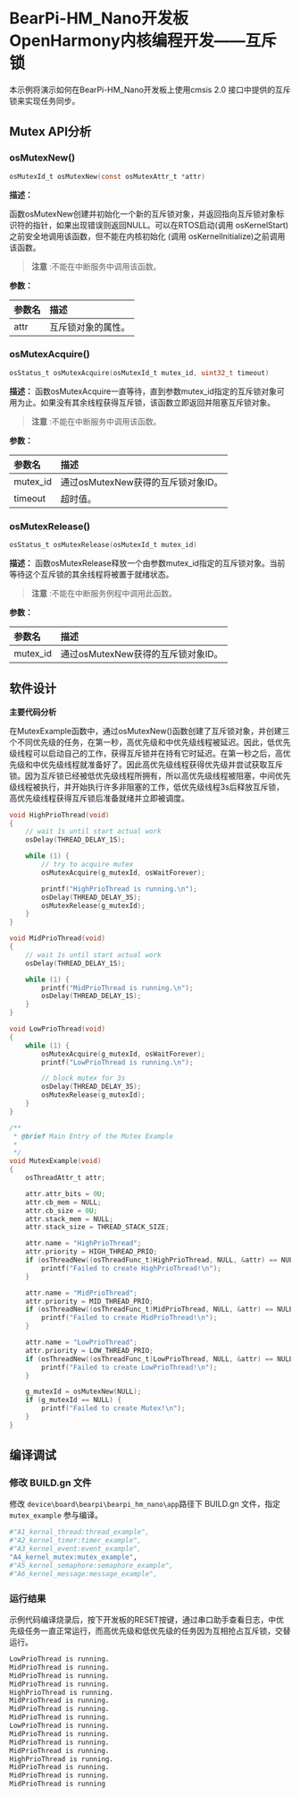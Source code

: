# BearPi-HM_Nano开发板OpenHarmony内核编程开发——互斥锁
本示例将演示如何在BearPi-HM_Nano开发板上使用cmsis 2.0 接口中提供的互斥锁来实现任务同步。


## Mutex API分析


### osMutexNew()

```c
osMutexId_t osMutexNew(const osMutexAttr_t *attr)
```
**描述：**

函数osMutexNew创建并初始化一个新的互斥锁对象，并返回指向互斥锁对象标识符的指针，如果出现错误则返回NULL。可以在RTOS启动(调用 osKernelStart)之前安全地调用该函数，但不能在内核初始化 (调用 osKernelInitialize)之前调用该函数。
> **注意** :不能在中断服务中调用该函数。


**参数：**

|参数名|描述|
|:--|:------| 
| attr |互斥锁对象的属性。  |

### osMutexAcquire()

```c
osStatus_t osMutexAcquire(osMutexId_t mutex_id, uint32_t timeout)
```
**描述：**
函数osMutexAcquire一直等待，直到参数mutex_id指定的互斥锁对象可用为止。如果没有其余线程获得互斥锁，该函数立即返回并阻塞互斥锁对象。

> **注意** :不能在中断服务中调用该函数。


**参数：**

|参数名|描述|
|:--|:------| 
| mutex_id | 通过osMutexNew获得的互斥锁对象ID。  |
| timeout | 超时值。 |

###  osMutexRelease()

```c
osStatus_t osMutexRelease(osMutexId_t mutex_id)
```
**描述：**
函数osMutexRelease释放一个由参数mutex_id指定的互斥锁对象。当前等待这个互斥锁的其余线程将被置于就绪状态。

> **注意** :不能在中断服务例程中调用此函数。


**参数：**

|参数名|描述|
|:--|:------| 
| mutex_id | 通过osMutexNew获得的互斥锁对象ID。  |


## 软件设计

**主要代码分析**

在MutexExample函数中，通过osMutexNew()函数创建了互斥锁对象，并创建三个不同优先级的任务，在第一秒，高优先级和中优先级线程被延迟。因此，低优先级线程可以启动自己的工作，获得互斥锁并在持有它时延迟。在第一秒之后，高优先级和中优先级线程就准备好了。因此高优先级线程获得优先级并尝试获取互斥锁。因为互斥锁已经被低优先级线程所拥有，所以高优先级线程被阻塞，中间优先级线程被执行，并开始执行许多非阻塞的工作，低优先级线程3s后释放互斥锁，高优先级线程获得互斥锁后准备就绪并立即被调度。

```c
void HighPrioThread(void)
{
    // wait 1s until start actual work
    osDelay(THREAD_DELAY_1S);

    while (1) {
        // try to acquire mutex
        osMutexAcquire(g_mutexId, osWaitForever);

        printf("HighPrioThread is running.\n");
        osDelay(THREAD_DELAY_3S);
        osMutexRelease(g_mutexId);
    }
}

void MidPrioThread(void)
{
    // wait 1s until start actual work
    osDelay(THREAD_DELAY_1S);

    while (1) {
        printf("MidPrioThread is running.\n");
        osDelay(THREAD_DELAY_1S);
    }
}

void LowPrioThread(void)
{
    while (1) {
        osMutexAcquire(g_mutexId, osWaitForever);
        printf("LowPrioThread is running.\n");

        // block mutex for 3s
        osDelay(THREAD_DELAY_3S);
        osMutexRelease(g_mutexId);
    }
}

/**
 * @brief Main Entry of the Mutex Example
 *
 */
void MutexExample(void)
{
    osThreadAttr_t attr;

    attr.attr_bits = 0U;
    attr.cb_mem = NULL;
    attr.cb_size = 0U;
    attr.stack_mem = NULL;
    attr.stack_size = THREAD_STACK_SIZE;

    attr.name = "HighPrioThread";
    attr.priority = HIGH_THREAD_PRIO;
    if (osThreadNew((osThreadFunc_t)HighPrioThread, NULL, &attr) == NULL) {
        printf("Failed to create HighPrioThread!\n");
    }

    attr.name = "MidPrioThread";
    attr.priority = MID_THREAD_PRIO;
    if (osThreadNew((osThreadFunc_t)MidPrioThread, NULL, &attr) == NULL) {
        printf("Failed to create MidPrioThread!\n");
    }

    attr.name = "LowPrioThread";
    attr.priority = LOW_THREAD_PRIO;
    if (osThreadNew((osThreadFunc_t)LowPrioThread, NULL, &attr) == NULL) {
        printf("Failed to create LowPrioThread!\n");
    }

    g_mutexId = osMutexNew(NULL);
    if (g_mutexId == NULL) {
        printf("Failed to create Mutex!\n");
    }
}
```

## 编译调试

### 修改 BUILD.gn 文件

修改 `device\board\bearpi\bearpi_hm_nano\app`路径下 BUILD.gn 文件，指定 `mutex_example` 参与编译。

```r
#"A1_kernal_thread:thread_example",
#"A2_kernel_timer:timer_example",
#"A3_kernel_event:event_example",
"A4_kernel_mutex:mutex_example",
#"A5_kernel_semaphore:semaphore_example",
#"A6_kernel_message:message_example",
```


### 运行结果

示例代码编译烧录后，按下开发板的RESET按键，通过串口助手查看日志，中优先级任务一直正常运行，而高优先级和低优先级的任务因为互相抢占互斥锁，交替运行。
```sh
LowPrioThread is running.
MidPrioThread is running.
MidPrioThread is running.
MidPrioThread is running.
HighPrioThread is running.
MidPrioThread is running.
MidPrioThread is running.
MidPrioThread is running.
LowPrioThread is running.
MidPrioThread is running.
MidPrioThread is running.
MidPrioThread is running.
HighPrioThread is running.
MidPrioThread is running.
MidPrioThread is running.
MidPrioThread is running
```
